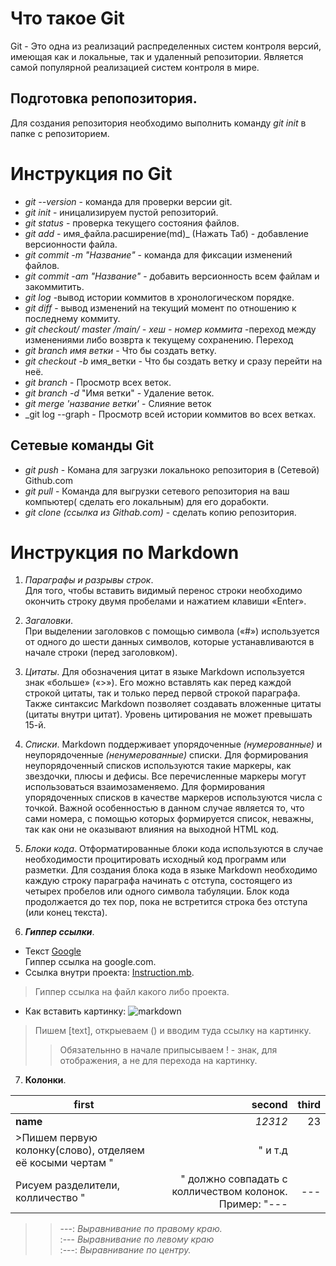 # Что такое Git 

Git - Это одна из реализаций распределенных систем контроля версий, имеющая как и локальные, так и удаленный репозитории. Является самой популярной реализацией систем контроля в мире.

## Подготовка репопозитория.

Для создания репозитория необходимо выполнить команду *git init* в папке с репозиторием.

# Инструкция по Git

* _git --version_ - команда для проверки версии git.
* _git init_ - иницализируем пустой репозиторий.
* _git status_ - проверка текущего состояния файлов.
* _git add_ - имя_файла.расширение(md)_ (Нажать Таб) - добавление версионности файла.
* _git commit -m "Название"_ - команда для фиксации изменений файлов.
* _git commit -am "Название"_ - добавить версионность всем файлам и закоммитить.
* _git log_ -вывод истории коммитов в хронологическом порядке.
* _git diff_ - вывод изменений на текущий момент по отношению к последнему коммиту.
* _git checkout/ master /main/ - хеш - номер коммита_ -переход между изменениями либо возврта к текущему сохранению. Переход 
* _git branch имя ветки_ - Что бы создать ветку.
* _git checkout -b_  имя_ветки - Что бы создать ветку и сразу перейти на неё.
* _git branch_ - Просмотр всех веток.
* _git branch -d_ "Имя ветки" - Удаление веток.
* _git merge 'название ветки'_ -  Слияние веток
* _git log --graph - Просмотр всей истории коммитов во всех ветках.

## Сетевые команды  Git 

* _git push_ - Комана для загрузки локальноко репозитория в (Сетевой) Github.com 
* _git pull_ - Команда для выгрузки сетевого репозитория на ваш компьютер( сделать его локальным) для его дорабокти.
* _git clone (ссылка из Githab.com)_ - сделать копию репозитория. 

# Инструкция по  Markdown 

1. _Параграфы и разрывы строк_.  
Для того, чтобы вставить видимый перенос строки необходимо окончить строку двумя пробелами и нажатием клавиши «Enter».

2. _Загаловки_.  
При выделении заголовков с помощью символа («#») используется от одного до шести данных символов, которые устанавливаются в начале строки (перед заголовком).

3. _Цитаты_.
Для обозначения цитат в языке Markdown используется знак «больше» («>»). Его можно вставлять как перед каждой строкой цитаты, так и только перед первой строкой параграфа. Также синтаксис Markdown позволяет создавать вложенные цитаты (цитаты внутри цитат). Уровень цитирования не может превышать 15-й.
 
 4. _Списки_.
Markdown поддерживает упорядоченные *(нумерованные)* и неупорядоченные *(ненумерованные)* списки. Для формирования неупорядоченный списков используются такие маркеры, как звездочки, плюсы и дефисы. Все перечисленные маркеры могут использоваться взаимозаменяемо. Для формирования упорядоченных списков в качестве маркеров используются числа с точкой.
Важной особенностью в данном случае является то, что сами номера, с помощью которых формируется список, неважны, так как они не оказывают влияния на выходной HTML код. 

5. _Блоки кода_.
Отформатированные блоки кода используются в случае необходимости процитировать исходный код программ или разметки. Для создания блока кода в языке Markdown необходимо каждую строку параграфа начинать с отступа, состоящего из четырех пробелов или одного символа табуляции. Блок кода продолжается до тех пор, пока не встретится строка без отступа (или конец текста).

6. ***Гиппер ссылки***.
- Текст [Google](https://google.com) <br> Гиппер ссылка на google.com.        
- Ссылка внутри проекта: [Instruction.mb](./instruction.mdinstruction.md). 
>Гиппер ссылка на файл какого либо проекта.

- Как вставить картинку: 
![markdown](https://club.dns-shop.ru/api/v1/image/getOriginal/q93_72a76d18d2c7250b553489dc4847caa07f154a4bc6b79141425044d563fe0421.jpg/)
>Пишем [text], открыеваем () и вводим туда ссылку на картинку.
>> Обязательнно в начале припысываем ! - знак, для отображения, а не для перехода на картинку.

7. **Колонки**.

first | second | third
--- | ---: | ---:
**name** |*12312*|23
>Пишем первую колонку(слово), отделяем её косыми чертам "|"  и т.д<br>
Рисуем разделители, колличество "|" должно совпадать с колличеством колонок. Пример: "---| ---|" и т.д 
>> ---: _Выравнивание по правому краю._<br>  :--- _Выравнивание по левому краю_ <br>  :---:
_Выравнивание по центру._

